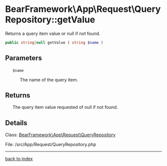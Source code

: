 # BearFramework\App\Request\QueryRepository::getValue

Returns a query item value or null if not found.

```php
public string|null getValue ( string $name )
```

## Parameters

&nbsp;&nbsp;&nbsp;&nbsp;&nbsp;&nbsp;`$name`

&nbsp;&nbsp;&nbsp;&nbsp;&nbsp;&nbsp;&nbsp;&nbsp;&nbsp;&nbsp;&nbsp;&nbsp;The name of the query item.

## Returns

&nbsp;&nbsp;&nbsp;&nbsp;&nbsp;&nbsp;The query item value requested of null if not found.

## Details

Class: [BearFramework\App\Request\QueryRepository](bearframework.app.request.queryrepository.class.md)

File: /src/App/Request/QueryRepository.php

---

[back to index](index.md)

